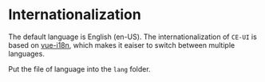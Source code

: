 # Internationalization

The default language is English (en-US). The internationalization of `CE-UI` is based on [vue-i18n](https://github.com/kazupon/vue-i18n), which makes it eaiser to switch between multiple languages.

Put the file of language into the `lang` folder.
